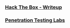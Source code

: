 ### [Hack The Box - Writeup](https://github.com/sarathlalup/Penetration-Testing/blob/master/CTF/HTB/J.md)
### [Penetration Testing Labs](https://github.com/sarathlalup/Penetration-Testing/blob/master/CTF/Labs.md)
